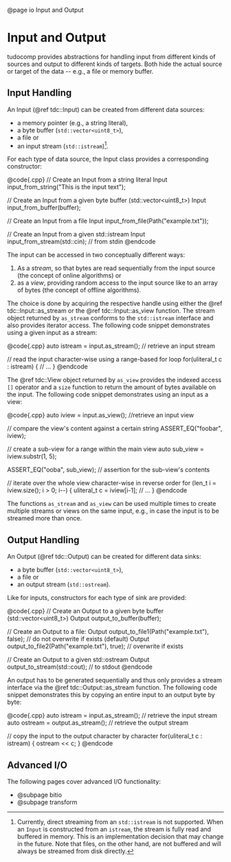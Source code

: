 @page io Input and Output

# Input and Output

tudocomp provides abstractions for handling input from different kinds of
sources and output to different kinds of targets. Both hide the actual source or
target of the data -- e.g., a file or memory buffer.

## Input Handling

An Input (@ref tdc::Input) can be created from different data sources:

* a memory pointer (e.g., a string literal),
* a byte buffer (`std::vector<uint8_t>`),
* a file or
* an input stream (`std::istream`)[^direct-streaming].

For each type of data source, the Input class provides a corresponding
constructor:

@code{.cpp}
// Create an Input from a string literal
Input input_from_string("This is the input text");

// Create an Input from a given byte buffer (std::vector<uint8_t>)
Input input_from_buffer(buffer);

// Create an Input from a file
Input input_from_file(Path("example.txt"));

// Create an Input from a given std::istream
Input input_from_stream(std::cin); // from stdin
@endcode

[^direct-streaming]: Currently, direct streaming from an `std::istream` is not
supported. When an `Input` is constructed from an `istream`, the stream is fully
read and buffered in memory. This is an implementation decision that may change
in the future. Note that files, on the other hand, are not buffered and will
always be streamed from disk directly.

The input can be accessed in two conceptually different ways:

1. As a *stream*, so that bytes are read sequentially from the input source
   (the concept of online algorithms) or
2. as a *view*, providing random access to the input source like to an array of
   bytes (the concept of offline algorithms).

The choice is done by acquiring the respective handle using either the
@ref tdc::Input::as_stream or the @ref tdc::Input::as_view function.
The stream object returned by `as_stream` conforms to the `std::istream`
interface and also provides iterator access. The following code snippet
demonstrates using a given input as a stream:

@code{.cpp}
auto istream = input.as_stream(); // retrieve an input stream

// read the input character-wise using a range-based for loop
for(uliteral_t c : istream) {
    // ...
}
@endcode

The @ref tdc::View object returned by `as_view` provides the indexed access
`[]` operator and a `size` function to return the amount of bytes available
on the input.  The following code snippet demonstrates using an input as a view:

@code{.cpp}
auto iview = input.as_view(); //retrieve an input view

// compare the view's content against a certain string
ASSERT_EQ("foobar", iview);

// create a sub-view for a range within the main view
auto sub_view = iview.substr(1, 5);

ASSERT_EQ("ooba", sub_view); // assertion for the sub-view's contents

// iterate over the whole view character-wise in reverse order
for (len_t i = iview.size(); i > 0; i--) {
    uliteral_t c = iview[i-1];
    // ...
}
@endcode

The functions `as_stream` and `as_view` can be used multiple times to create
multiple streams or views on the same input, e.g., in case the input is to be
streamed more than once.

## Output Handling

An Output (@ref tdc::Output) can be created for different data sinks:

* a byte buffer (`std::vector<uint8_t>`),
* a file or
* an output stream (`std::ostream`).

Like for inputs, constructors for each type of sink are provided:

@code{.cpp}
// Create an Output to a given byte buffer (std::vector<uint8_t>)
Output output_to_buffer(buffer);

// Create an Output to a file:
Output output_to_file1(Path("example.txt"), false); // do not overwrite if exists (default)
Output output_to_file2(Path("example.txt"), true); // overwrite if exists

// Create an Output to a given std::ostream
Output output_to_stream(std::cout); // to stdout
@endcode

An output has to be generated sequentially and thus only provides a stream
interface via the @ref tdc::Output::as_stream function. The following code
snippet demonstrates this by copying an entire input to an output byte by
byte:

@code{.cpp}
auto istream = input.as_stream(); // retrieve the input stream
auto ostream = output.as_stream(); // retrieve the output stream

// copy the input to the output character by character
for(uliteral_t c : istream) {
    ostream << c;
}
@endcode

## Advanced I/O

The following pages cover advanced I/O functionality:
* @subpage bitio
* @subpage transform
